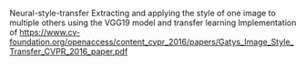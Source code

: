 Neural-style-transfer
Extracting and applying the style of one image to multiple others using the VGG19 model and transfer learning
Implementation of https://www.cv-foundation.org/openaccess/content_cvpr_2016/papers/Gatys_Image_Style_Transfer_CVPR_2016_paper.pdf
